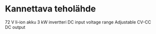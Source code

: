 # Kannettava teholähde 

72 V li-ion akku
3 kW invertteri
DC input voltage range
Adjustable CV-CC DC output
